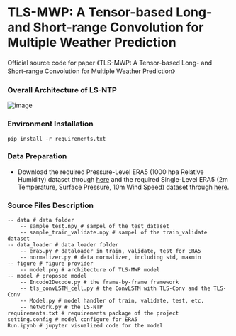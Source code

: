 #  TLS-MWP: A Tensor-based Long- and Short-range Convolution for Multiple Weather Prediction

Official source code for paper 《TLS-MWP: A Tensor-based Long- and Short-range Convolution for Multiple Weather Prediction》
### Overall Architecture of LS-NTP
![image](https://github.com/xuguangning1218/TLS_MWP/blob/master/figure/model.png)

### Environment Installation
```
pip install -r requirements.txt
```  
### Data Preparation 
* Download the required Pressure-Level ERA5 (1000 hpa Relative Humidity) dataset through [here](<https://cds.climate.copernicus.eu/cdsapp/#!/dataset/reanalysis-era5-pressure-levels?tab=overview>  "here") and the required Single-Level ERA5 (2m Temperature, Surface Pressure, 10m Wind Speed) dataset through [here](<https://cds.climate.copernicus.eu/cdsapp#!/dataset/reanalysis-era5-single-levels?tab=overview> "here"). 


###  Source Files Description

```
-- data # data folder
	-- sample_test.npy # sampel of the test dataset
	-- sample_train_validate.npy # sampel of the train_validate dataset
-- data_loader # data loader folder
	-- era5.py # dataloader in train, validate, test for ERA5
	-- normalizer.py # data normalizer, including std, maxmin
-- figure # figure provider
	-- model.png # architecture of TLS-MWP model 
-- model # proposed model
	-- Encode2Decode.py # the frame-by-frame framework
	-- tls_convLSTM_cell.py # the ConvLSTM with TLS-Conv and the TLS-Conv
	-- Model.py # model handler of train, validate, test, etc.
	-- network.py # the LS-NTP
requirements.txt # requirements package of the project
setting.config # model configure for ERA5
Run.ipynb # jupyter visualized code for the model
```
